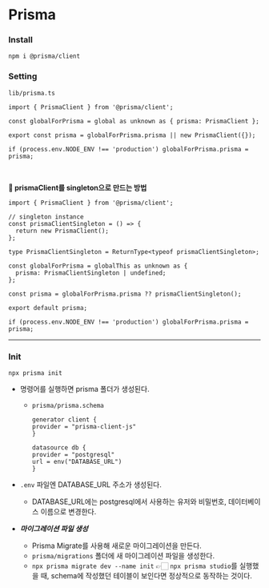 # Prisma

### Install

```
npm i @prisma/client
```

### Setting

`lib/prisma.ts`

```tsx
import { PrismaClient } from '@prisma/client';

const globalForPrisma = global as unknown as { prisma: PrismaClient };

export const prisma = globalForPrisma.prisma || new PrismaClient({});

if (process.env.NODE_ENV !== 'production') globalForPrisma.prisma = prisma;
```

<br />

**🚧 prismaClient를 singleton으로 만드는 방법**

```tsx
import { PrismaClient } from '@prisma/client';

// singleton instance
const prismaClientSingleton = () => {
  return new PrismaClient();
};

type PrismaClientSingleton = ReturnType<typeof prismaClientSingleton>;

const globalForPrisma = globalThis as unknown as {
  prisma: PrismaClientSingleton | undefined;
};

const prisma = globalForPrisma.prisma ?? prismaClientSingleton();

export default prisma;

if (process.env.NODE_ENV !== 'production') globalForPrisma.prisma = prisma;
```

---

### Init

`npx prisma init`

- 명령어를 실행하면 prisma 폴더가 생성된다.

  - `prisma/prisma.schema`

    ```
    generator client {
    provider = "prisma-client-js"
    }

    datasource db {
    provider = "postgresql"
    url = env("DATABASE_URL")
    }
    ```

- `.env` 파일엔 DATABASE_URL 주소가 생성된다.

  - DATABASE_URL에는 postgresql에서 사용하는 유저와 비밀번호, 데이터베이스 이름으로 변경한다.

- **_마이그레이션 파일 생성_**

  - Prisma Migrate를 사용해 새로운 마이그레이션을 만든다.
  - `prisma/migrations` 폴더에 새 마이그레이션 파일을 생성한다.
  - `npx prisma migrate dev --name init`
    👉🏻 `npx prisma studio`를 실행했을 때, schema에 작성했던 테이블이 보인다면 정상적으로 동작하는 것이다.
